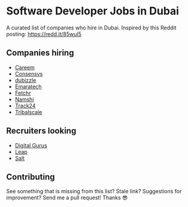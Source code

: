 # Software Developer Jobs in Dubai
A curated list of companies who hire in Dubai. Inspired by this Reddit posting: https://redd.it/85wul5

## Companies hiring
- [Careem](https://jobs.jobvite.com/careem/search?l=Dubai+Basecamp&c=Engineering&q=)
- [Consensys](https://new.consensys.net/careers/)
- [dubizzle](https://www.joinolx.com/careers/search/uae/engineering)
- [Emaratech](https://ldd.tbe.taleo.net/ldd03/ats/careers/searchResults.jsp?org=EMARATECH&cws=1)
- [Fetchr](https://fetchrs.workable.com/)
- [Namshi](https://tech.namshi.io/join-us/)
- [Track24](https://www.track24.com/joinus/)
- [Tribalscale](http://www.tribalscale.com/careers)

## Recruiters looking
- [Digital Gurus](http://www.digitalgurus.ae/jobs/technical)
- [Leap](https://helloleap.com/company/all/job?job_location=7830&keyword=&keyword=software)
- [Salt](https://www.welovesalt.com/uae/jobs/job-location/uae-dubai/)

## Contributing
See something that is missing from this list? Stale link? Suggestions for improvement? Send me a pull request! Thanks 😎
